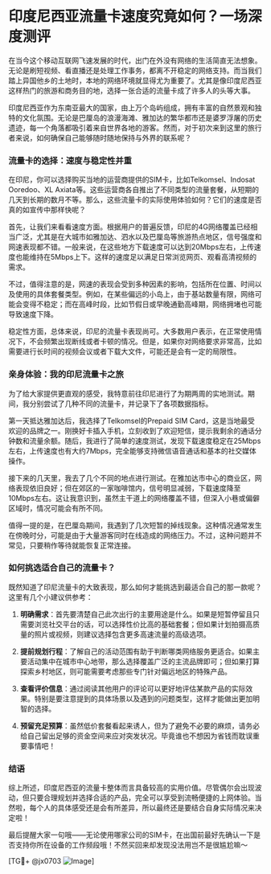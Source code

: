 # 印度尼西亚流量卡速度究竟如何？一场深度测评

在当今这个移动互联网飞速发展的时代，出门在外没有网络的生活简直无法想象。无论是刷短视频、看直播还是处理工作事务，都离不开稳定的网络支持。而当我们踏上异国他乡的土地时，本地的网络环境就显得尤为重要了。尤其是像印度尼西亚这样热门的旅游和商务目的地，选择一张合适的流量卡成了许多人的头等大事。

印度尼西亚作为东南亚最大的国家，由上万个岛屿组成，拥有丰富的自然景观和独特的文化氛围。无论是巴厘岛的浪漫海滩、雅加达的繁华都市还是婆罗浮屠的历史遗迹，每一个角落都吸引着来自世界各地的游客。然而，对于初次来到这里的旅行者来说，如何确保自己能够随时随地保持与外界的联系呢？

### 流量卡的选择：速度与稳定性并重

在印尼，你可以选择购买当地的运营商提供的SIM卡，比如Telkomsel、Indosat Ooredoo、XL Axiata等。这些运营商各自推出了不同类型的流量套餐，从短期的几天到长期的数月不等。那么，这些流量卡的实际使用体验如何？它们的速度是否真的如宣传中那样快呢？

首先，让我们来看看速度方面。根据用户的普遍反馈，印尼的4G网络覆盖已经相当广泛，尤其是在大城市如雅加达、泗水以及巴厘岛等旅游热点地区，信号强度和网速表现都不错。一般来说，在这些地方下载速度可以达到20Mbps左右，上传速度也能维持在5Mbps上下。这样的速度足以满足日常浏览网页、观看高清视频的需求。

不过，值得注意的是，网速的表现会受到多种因素的影响，包括所在位置、时间以及使用的具体套餐类型。例如，在某些偏远的小岛上，由于基站数量有限，网络可能会变得不稳定；而在高峰时段，比如节假日或早晚通勤高峰期，网络拥堵也可能导致速度下降。

稳定性方面，总体来说，印尼的流量卡表现尚可。大多数用户表示，在正常使用情况下，不会频繁出现断线或者卡顿的情况。但是，如果你对网络要求非常高，比如需要进行长时间的视频会议或者下载大文件，可能还是会有一定的局限性。

### 亲身体验：我的印尼流量卡之旅

为了给大家提供更直观的感受，我特意前往印尼进行了为期两周的实地测试。期间，我分别尝试了几种不同的流量卡，并记录下了各项数据指标。

第一天抵达雅加达后，我选择了Telkomsel的Prepaid SIM Card，这是当地最受欢迎的品牌之一。刚换好卡插入手机，立刻收到了欢迎短信，提示我剩余的通话分钟数和流量余额。随后，我进行了简单的速度测试，发现下载速度稳定在25Mbps左右，上传速度也有大约7Mbps，完全能够支持微信语音通话和基本的社交媒体操作。

接下来的几天里，我去了几个不同的地点进行测试。在雅加达市中心的商业区，网络表现依旧良好；但在郊区的一家咖啡馆内，信号明显减弱，下载速度降至10Mbps左右。这让我意识到，虽然主干道上的网络覆盖不错，但深入小巷或偏僻区域时，情况可能会有所不同。

值得一提的是，在巴厘岛期间，我遇到了几次短暂的掉线现象。这种情况通常发生在傍晚时分，可能是由于大量游客同时在线造成的网络压力。不过，这种问题并不常见，只要稍作等待就能恢复正常连接。

### 如何挑选适合自己的流量卡？

既然知道了印尼流量卡的大致表现，那么如何才能挑选到最适合自己的那一款呢？这里有几个小建议供参考：

1. **明确需求**：首先要清楚自己此次出行的主要用途是什么。如果是短暂停留且只需要浏览社交平台的话，可以选择性价比高的基础套餐；但如果计划拍摄高质量的照片或视频，则建议选择包含更多高速流量的高级选项。

2. **提前规划行程**：了解自己的活动范围有助于判断哪类网络服务更适合。如果主要活动集中在城市中心地带，那么选择覆盖广泛的主流品牌即可；但如果打算探索乡村地区，则可能需要考虑那些专门针对偏远地区的特殊产品。

3. **查看评价信息**：通过阅读其他用户的评论可以更好地评估某款产品的实际效果。特别是要注意提到的具体场景以及遇到的问题类型，这样才能做出更加明智的选择。

4. **预留充足预算**：虽然低价套餐看起来诱人，但为了避免不必要的麻烦，请务必给自己留出足够的资金空间来应对突发状况。毕竟谁也不想因为省钱而耽误重要事情吧！

### 结语

综上所述，印度尼西亚的流量卡整体而言具备较高的实用价值。尽管偶尔会出现波动，但只要合理规划并选择合适的产品，完全可以享受到流畅便捷的上网体验。当然啦，每个人的具体感受还是会有所差异，所以最终还是要结合自身实际情况来决定啦！

最后提醒大家一句哦——无论使用哪家公司的SIM卡，在出国前最好先确认一下是否支持你所在设备的工作频段哦！不然买回来却发现没法用岂不是很尴尬嘛～

[TG💪+ @jx0703 ![Image](https://github.com/user-attachments/assets/dbca1d08-cadb-493c-b0ec-ad6f7a83f270)]